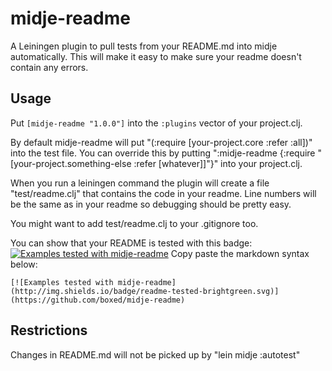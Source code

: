 # midje-readme

A Leiningen plugin to pull tests from your README.md into midje automatically. This will make it easy to make sure your readme doesn't contain any errors.

## Usage

Put `[midje-readme "1.0.0"]` into the `:plugins` vector of your project.clj.

By default midje-readme will put "(:require [your-project.core :refer :all])" into the test file. You can override this by putting ":midje-readme {:require "[your-project.something-else :refer [whatever]]"}" into your project.clj.


When you run a leiningen command the plugin will create a file "test/readme.clj" that contains the code in your readme. Line numbers will be the same as in your readme so debugging should be pretty easy.

You might want to add test/readme.clj to your .gitignore too.

You can show that your README is tested with this badge: [![Examples tested with midje-readme](http://img.shields.io/badge/readme-tested-brightgreen.svg)](https://github.com/boxed/midje-readme) Copy paste the markdown syntax below:

    [![Examples tested with midje-readme](http://img.shields.io/badge/readme-tested-brightgreen.svg)](https://github.com/boxed/midje-readme)



## Restrictions

Changes in README.md will not be picked up by "lein midje :autotest"
